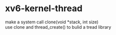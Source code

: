 # xv6-kernel-thread
make a system call clone(void *stack, int size) <br>
use clone and thread_create() to bulid a tread library

